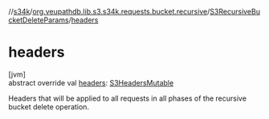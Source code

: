 //[s34k](../../../index.md)/[org.veupathdb.lib.s3.s34k.requests.bucket.recursive](../index.md)/[S3RecursiveBucketDeleteParams](index.md)/[headers](headers.md)

# headers

[jvm]\
abstract override val [headers](headers.md): [S3HeadersMutable](../../org.veupathdb.lib.s3.s34k.fields.headers/-s3-headers-mutable/index.md)

Headers that will be applied to all requests in all phases of the recursive bucket delete operation.
